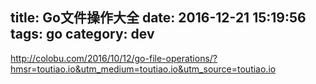 title: Go文件操作大全
date: 2016-12-21 15:19:56
tags: go
category: dev
---

http://colobu.com/2016/10/12/go-file-operations/?hmsr=toutiao.io&utm_medium=toutiao.io&utm_source=toutiao.io
